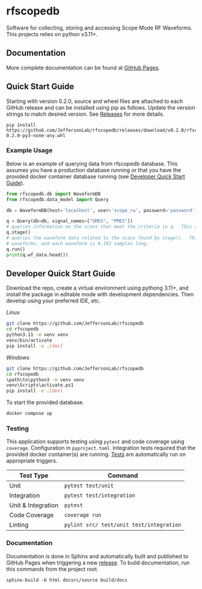 # rfscopedb
Software for collecting, storing and accessing Scope Mode RF Waveforms.  This projects relies on python v3.11+.

## Documentation
More complete documentation can be found at [GitHub Pages](https://jeffersonlab.github.io/rfscopedb/).

## Quick Start Guide
Starting with version 0.2.0, source and wheel files are attached to each GitHub release and can be installed 
using pip as follows.  Update the version strings to match desired version.  See 
[Releases](https://github.com/JeffersonLab/rfscopedb/releases) for more details.
```
pip install https://github.com/JeffersonLab/rfscopedb/releases/download/v0.2.0/rfscopedb-0.2.0-py3-none-any.whl
```

### Example Usage
Below is an example of querying data from rfscopedb database.  This assumes you have a production database running
or that you have the provided docker container database running (see [Developer Quick Start Guide](#developer-quick-start-guide)).
```python
from rfscopedb.db import WaveformDB
from rfscopedb.data_model import Query

db = WaveformDB(host='localhost', user='scope_rw', password='password')

q = Query(db=db, signal_names=["GMES", "PMES"])
# queries information on the scans that meet the criteria in q.  This should be quick.
q.stage()
# queries the waveform data related to the scans found by stage().  This may take longer as each scan can have many
# waveforms, and each waveform is 8,192 samples long.
q.run()
print(q.wf_data.head())
```

## Developer Quick Start Guide
Download the repo, create a virtual environment using pythong 3.11+, and install the package in editable mode with 
development dependencies.  Then develop using your preferred IDE, etc.

*Linux*
```bash
git clone https://github.com/JeffersonLab/rfscopedb
cd rfscopedb
python3.11 -m venv venv
venv/bin/activate
pip install -e .[dev]
```

*Windows*
```bash
git clone https://github.com/JeffersonLab/rfscopedb
cd rfscopedb
\path\to\python3 -m venv venv
venv\Scripts\activate.ps1
pip install -e .[dev]
```

To start the provided database.
```
docker compose up
```

### Testing
This application supports testing using `pytest` and code coverage using `coverage`.  Configuration in `pyproject.toml`.
Integration tests required that the provided docker container(s) are running.  [Tests](https://github.com/JeffersonLab/rfscopedb/.github/workflows/test.yml) are automatically run on appropriate triggers.

| Test Type          | Command                                  |
|--------------------|------------------------------------------|
| Unit               | `pytest test/unit`                       |
| Integration        | `pytest test/integration`                |
| Unit & Integration | `pytest`                                 |
| Code Coverage      | `coverage run`                           |
| Linting            | `pylint src/ test/unit test/integration` |

### Documentation
Documentation is done in Sphinx and automatically built and published to GitHub Pages when triggering a new [release](https://github.com/JeffersonLab/rfscopedb/.github/workflows/release.yml).  To build documentation, run this commands from the project root.
```
sphinx-build -b html docsrc/source build/docs
```
